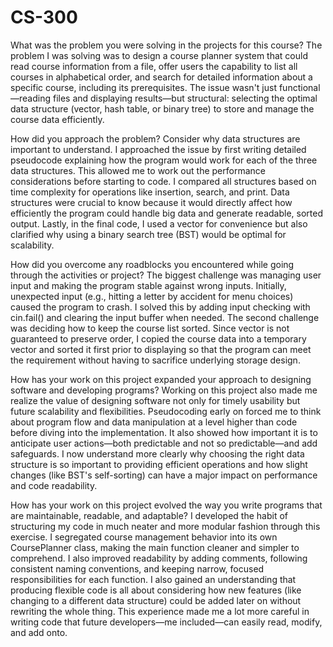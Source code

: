 # CS-300

What was the problem you were solving in the projects for this course?
The problem I was solving was to design a course planner system that could read course information from a file, offer users the capability to list all courses in alphabetical order, and search for detailed information about a specific course, including its prerequisites. The issue wasn't just functional—reading files and displaying results—but structural: selecting the optimal data structure (vector, hash table, or binary tree) to store and manage the course data efficiently.

How did you approach the problem? Consider why data structures are important to understand.
I approached the issue by first writing detailed pseudocode explaining how the program would work for each of the three data structures. This allowed me to work out the performance considerations before starting to code. I compared all structures based on time complexity for operations like insertion, search, and print. Data structures were crucial to know because it would directly affect how efficiently the program could handle big data and generate readable, sorted output. Lastly, in the final code, I used a vector for convenience but also clarified why using a binary search tree (BST) would be optimal for scalability.

How did you overcome any roadblocks you encountered while going through the activities or project?
The biggest challenge was managing user input and making the program stable against wrong inputs. Initially, unexpected input (e.g., hitting a letter by accident for menu choices) caused the program to crash. I solved this by adding input checking with cin.fail() and clearing the input buffer when needed​. The second challenge was deciding how to keep the course list sorted. Since vector is not guaranteed to preserve order, I copied the course data into a temporary vector and sorted it first prior to displaying so that the program can meet the requirement without having to sacrifice underlying storage design.

How has your work on this project expanded your approach to designing software and developing programs?
Working on this project also made me realize the value of designing software not only for timely usability but future scalability and flexibilities. Pseudocoding early on forced me to think about program flow and data manipulation at a level higher than code before diving into the implementation. It also showed how important it is to anticipate user actions—both predictable and not so predictable—and add safeguards. I now understand more clearly why choosing the right data structure is so important to providing efficient operations and how slight changes (like BST's self-sorting) can have a major impact on performance and code readability.

How has your work on this project evolved the way you write programs that are maintainable, readable, and adaptable?
I developed the habit of structuring my code in much neater and more modular fashion through this exercise. I segregated course management behavior into its own CoursePlanner class, making the main function cleaner and simpler to comprehend. I also improved readability by adding comments, following consistent naming conventions, and keeping narrow, focused responsibilities for each function. I also gained an understanding that producing flexible code is all about considering how new features (like changing to a different data structure) could be added later on without rewriting the whole thing. This experience made me a lot more careful in writing code that future developers—me included—can easily read, modify, and add onto.
